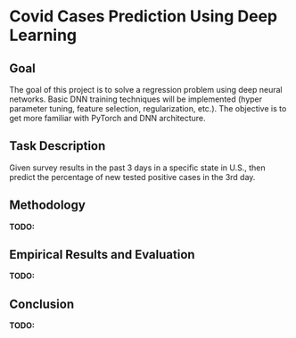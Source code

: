 # Covid Cases Prediction Using Deep Learning

## Goal

The goal of this project is to solve a regression problem using deep neural networks. Basic DNN training techniques will be implemented (hyper parameter tuning, feature selection, regularization, etc.). The objective is to get more familiar with PyTorch and DNN architecture.

## Task Description

Given survey results in the past 3 days in a specific state in U.S., then predict the percentage of new tested positive cases in the 3rd day.

## Methodology

**TODO:**

## Empirical Results and Evaluation

**TODO:**

## Conclusion


**TODO:**